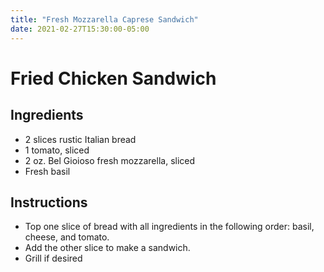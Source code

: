```yaml
---
title: "Fresh Mozzarella Caprese Sandwich"
date: 2021-02-27T15:30:00-05:00
---
```


# Fried Chicken Sandwich

## Ingredients

- 2 slices rustic Italian bread
- 1 tomato, sliced
- 2 oz. Bel Gioioso fresh mozzarella, sliced
- Fresh basil

## Instructions

- Top one slice of bread with all ingredients in the following order: basil, cheese, and tomato.
- Add the other slice to make a sandwich.
- Grill if desired
